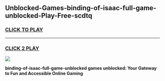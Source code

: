 
## Unblocked-Games-binding-of-isaac-full-game-unblocked-Play-Free-scdtq
<h3>
<a href="https://premium76.site?title=binding-of-isaac-full-game-unblocked&ref=21A">CLICK TO PLAY</a></h3>
<hr>

<h3>
<a href="https://premium76.site?title=binding-of-isaac-full-game-unblocked&ref=21A">CLICK 2 PLAY</a>
  
</h3>

<a href="https://premium76.site?title=binding-of-isaac-full-game-unblocked&ref=21A"><img src="https://clearcache.store/games.png"></a>


**binding-of-isaac-full-game-unblocked games unblocked: Your Gateway to Fun and Accessible Online Gaming**
